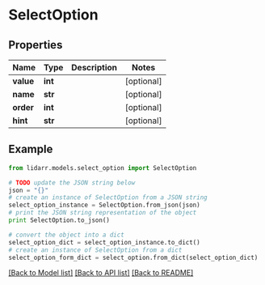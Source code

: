 # SelectOption


## Properties

Name | Type | Description | Notes
------------ | ------------- | ------------- | -------------
**value** | **int** |  | [optional] 
**name** | **str** |  | [optional] 
**order** | **int** |  | [optional] 
**hint** | **str** |  | [optional] 

## Example

```python
from lidarr.models.select_option import SelectOption

# TODO update the JSON string below
json = "{}"
# create an instance of SelectOption from a JSON string
select_option_instance = SelectOption.from_json(json)
# print the JSON string representation of the object
print SelectOption.to_json()

# convert the object into a dict
select_option_dict = select_option_instance.to_dict()
# create an instance of SelectOption from a dict
select_option_form_dict = select_option.from_dict(select_option_dict)
```
[[Back to Model list]](../README.md#documentation-for-models) [[Back to API list]](../README.md#documentation-for-api-endpoints) [[Back to README]](../README.md)


